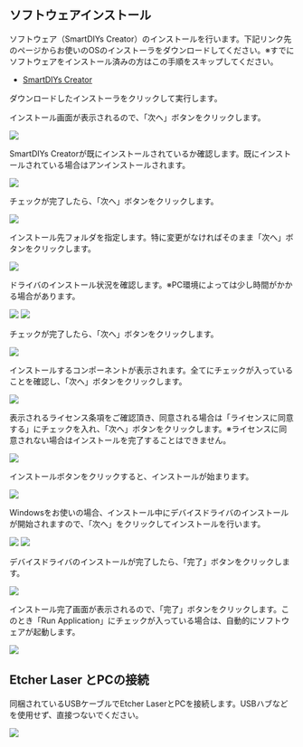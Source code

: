 ## ソフトウェアインストール
ソフトウェア（SmartDIYs Creator）のインストールを行います。下記リンク先のページからお使いのOSのインストーラをダウンロードしてください。※すでにソフトウェアをインストール済みの方はこの手順をスキップしてください。


- <a target="_blank" href="https://www.smartdiys.com/smartdiys-creator/">SmartDIYs Creator</a>

ダウンロードしたインストーラをクリックして実行します。

インストール画面が表示されるので、「次へ」ボタンをクリックします。

<img src="./images/win_install_1.png">

SmartDIYs Creatorが既にインストールされているか確認します。既にインストールされている場合はアンインストールされます。

<img src="./images/win_install_2.png">

チェックが完了したら、「次へ」ボタンをクリックします。

<img src="./images/win_install_3.png">

インストール先フォルダを指定します。特に変更がなければそのまま「次へ」ボタンをクリックします。

<img src="./images/win_install_4.png">

ドライバのインストール状況を確認します。※PC環境によっては少し時間がかかる場合があります。

<img src="./images/win_install_5.png">

<img src="./images/win_install_6.png">

チェックが完了したら、「次へ」ボタンをクリックします。

<img src="./images/win_install_7.png">

インストールするコンポーネントが表示されます。全てにチェックが入っていることを確認し、「次へ」ボタンをクリックします。

<img src="./images/win_install_8.png">

表示されるライセンス条項をご確認頂き、同意される場合は「ライセンスに同意する」にチェックを入れ、「次へ」ボタンをクリックします。※ライセンスに同意されない場合はインストールを完了することはできません。

<img src="./images/win_install_9.png">

インストールボタンをクリックすると、インストールが始まります。

<img src="./images/win_install_10.png">

Windowsをお使いの場合、インストール中にデバイスドライバのインストールが開始されますので、「次へ」をクリックしてインストールを行います。

<img src="./images/win_install_11.png">

<img src="./images/win_install_12.png">

デバイスドライバのインストールが完了したら、「完了」ボタンをクリックします。

<img src="./images/win_install_12.png">

インストール完了画面が表示されるので、「完了」ボタンをクリックします。このとき「Run Application」にチェックが入っている場合は、自動的にソフトウェアが起動します。

<img src="./images/win_install_13.png">

## Etcher Laser とPCの接続
同梱されているUSBケーブルでEtcher LaserとPCを接続します。USBハブなどを使用せず、直接つないでください。

<img src="./images/software_setup_pc.jpg">
 

 

 

 

 
